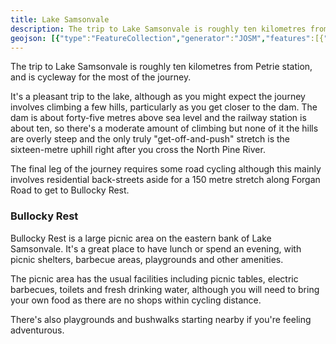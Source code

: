 ```yaml
---
title: Lake Samsonvale
description: The trip to Lake Samsonvale is roughly ten kilometres from Petrie station, and is cycleway for the most of the journey.
geojson: [{"type":"FeatureCollection","generator":"JOSM","features":[{"type":"Feature","properties":{"bicycle":"yes","highway":"path"},"geometry":{"type":"LineString","coordinates":[[152.97916434785378,-27.273266177516348],[152.97659155194822,-27.273073137384493],[152.9766082584151,-27.273266177516348],[152.97282424365784,-27.27221930201068],[152.9726738854556,-27.271617900984015],[152.97186362180997,-27.27115756713524],[152.96861421399413,-27.27041508916811],[152.96608318425584,-27.270593284332563],[152.96448771666502,-27.27143228272601],[152.96437077139655,-27.272300973504063],[152.96488031863763,-27.27298404182594],[152.96432900522927,-27.274491232075572],[152.9631595525449,-27.274817911010636],[152.96269177147116,-27.275307927612634],[152.9618982142925,-27.27535247446931],[152.95989343826216,-27.273295875968426],[152.95958698910448,-27.272027028246736],[152.95744856133877,-27.268173543813752],[152.957816103611,-27.267661220793304],[152.95764068570836,-27.267148895411665],[152.95668841709394,-27.266673692946966],[152.95648793949093,-27.26741619590537],[152.95576120817992,-27.267831995395813],[152.95384831771764,-27.26795821993338],[152.95302134760516,-27.269769897504048],[152.94557861659254,-27.26861161524838],[152.94496047731647,-27.27234628975014],[152.94304758685422,-27.272101275189836],[152.94277193015003,-27.273578779042747],[152.94163589039948,-27.274269264058216],[152.9410344575904,-27.273875762370885],[152.9403745521471,-27.27377181829631]]}}]}]
---
```

The trip to Lake Samsonvale is roughly ten kilometres from Petrie station, and is cycleway for the most of the journey.

It's a pleasant trip to the lake, although as you might expect the journey involves climbing a few hills, particularly as you get closer to the dam. The dam is about forty-five metres above sea level and the railway station is about ten, so there's a moderate amount of climbing but none of it the hills are overly steep and the only truly "get-off-and-push" stretch is the sixteen-metre uphill right after you cross the North Pine River.

The final leg of the journey requires some road cycling although this mainly involves residential back-streets aside for a 150 metre stretch along Forgan Road to get to Bullocky Rest.

<h3>Bullocky Rest</h3>
Bullocky Rest is a large picnic area on the eastern bank of Lake Samsonvale. It's a great place to have lunch or spend an evening, with picnic shelters, barbecue areas, playgrounds and other amenities.

The picnic area has the usual facilities including picnic tables, electric barbecues, toilets and fresh drinking water, although you will need to bring your own food as there are no shops within cycling distance.

There's also playgrounds and bushwalks starting nearby if you're feeling adventurous.

